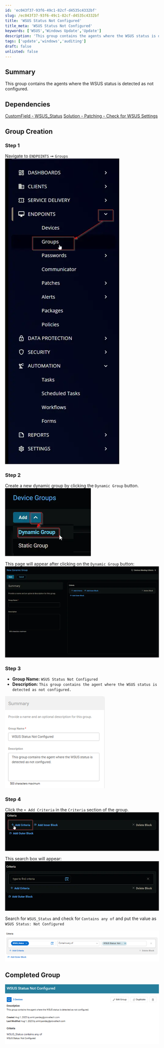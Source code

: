 ```yaml
---
id: 'ec043f37-93f6-49c1-82cf-d4535c4332bf'
slug: /ec043f37-93f6-49c1-82cf-d4535c4332bf
title: 'WSUS Status Not Configured'
title_meta: 'WSUS Status Not Configured'
keywords: ['WSUS','Windows Update','Update']
description: 'This group contains the agents where the WSUS status is detected as not configured.'
tags: ['update','windows','auditing']
draft: false
unlisted: false
---
```


## Summary
This group contains the agents where the WSUS status is detected as not configured.

## Dependencies
[CustomField - WSUS_Status](/docs/2ca7feb0-b811-4486-8ff1-fd93d08056c8)
[Solution - Patching - Check for WSUS Settings](/docs/f68df531-09b3-4b82-b183-3769c7183a8d)

## Group Creation

### Step 1

Navigate to `ENDPOINTS` ➞ `Groups`  
![Step1](../../../static/img/docs/9718a5fd-535b-4faf-abe9-86d55f37e620/step1.webp)

### Step 2

Create a new dynamic group by clicking the `Dynamic Group` button.  
![Step2](../../../static/img/docs/9718a5fd-535b-4faf-abe9-86d55f37e620/step2.webp)

This page will appear after clicking on the `Dynamic Group` button:  
![Step3](../../../static/img/docs/9718a5fd-535b-4faf-abe9-86d55f37e620/step3.webp)

### Step 3

- **Group Name:** `WSUS Status Not Configured`  
- **Description:** `This group contains the agent where the WSUS status is detected as not configured.`

![Summary](../../../static/img/docs/a211d2b4-0244-41e1-8233-181eb875478f/image22.webp)

### Step 4

Click the `+ Add Criteria` in the `Criteria` section of the group.  
![Step4](../../../static/img/docs/9718a5fd-535b-4faf-abe9-86d55f37e620/step4.webp)

This search box will appear:  
![Step5](../../../static/img/docs/9718a5fd-535b-4faf-abe9-86d55f37e620/step5.webp)

Search for `WSUS_Status` and check for `Contains any of` and put the value as `WSUS Status: Not Configured`

![Criteria](../../../static/img/docs/a211d2b4-0244-41e1-8233-181eb875478f/image23.webp)

## Completed Group

![Complete](../../../static/img/docs/a211d2b4-0244-41e1-8233-181eb875478f/image21.webp)